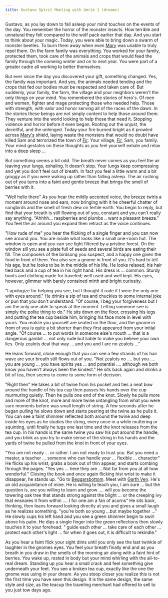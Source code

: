 ```yaml
---
title: Gustavo Spirit Meeting with Umrik 1 (dreams)
---
```


Gustavo, as you lay down to fall asleep your mind touches on the events of the day. You remember the horror of the monster insects. How terrible and unnatural they felt compared to the wolf pack earlier that day. And you start to think about your magic. Today, you were able to bring down a swarm of monster beetles. To burn them away when even [Mary](../characters/mary-tanner.md) was unable to truly repel them. On the farm family was everything. You worked for your family, protected them, took care of the animals and crops that would feed the family through the comeing winter and on to next year. You were part of a greater cadre all working to better themselves. 

But ever since the day you discovered your gift, something changed. Yes, the family was important. And yes, the animals needed tending and the crops that fed our bodies must be respected and taken care of. But suddenly, your family, the farm, the village and your neighbors weren't the only things on your mind. You remembered the stories of hero's. Of men and women, fighter and mage protecting those who needed help. Those with strength, with valor and honor serving all of the races of the dawn. In the stories these beings are  not simply content to help those around them. They venture into the world looking to help those that need it. Stopping violence and horror before it even began. Rooting out the unjust, the deceitful, and the unhinged. Today your fire burned bright as it prowled across [Mary's](../characters/mary-tanner.md) shield, laying waste the monsters that would no doubt have killed Sam and terrorized the town of [Fir](../places/fir.md). Your village, [Fir](../places/fir.md), Sam, you family. Your mind gestates on these thoughts as you feel yourself exhale and relax into a deep sleep ...

But something seems a bit odd. The breath never comes as you feel the air leaving your lungs, exhaling. It doesn't stop. Your lungs keep compressing and yet you don't feel out of breath. In fact you feel a little warm and a bit groggy as if you were waking up rather than falling asleep. The air rushing out of you turns into a faint and gentle breeze that brings the smell of berries with it. 

"Well hello there" As you hear the mildly accented voice, the breeze twirls a moment around nose and ears, now bringing with it he cheerful chatter of songbirds and the smell of fresh dew on fertile earth. You begin to reply, but find that your breath is still flowing out of you, constant and you can't really say anything. "Ahhhh... raspberries and plumbs .. want a pleasant breeze." You feel the air around you expand then retract as the voice continues. 

"How rude of me" you hear the flicking of a single finger and you can now see around you. You are inside what looks like a small one-room hut. The window is open and you can see light filtered by a pristine forest. On the window sill you see a plate full of seeds and several birds are eating their fill. The composers of the birdsong you suspect, and a happy one given the food in front of them. You also see a gnome in front of you. It's hard to tell his age, but he looks to be in the middle of his life. He looks relaxed, his hair tied back and a cup of tea in his right hand. His dress is ... common. Sturdy boots and clothing made for traveled; well used and well kept. His eyes, however, glimmer with barely contained mirth and bright curiosity. 

"I apologize for helping you see, but I thought it rude if I were the only one with eyes around." He drinks a sip of tea and chuckles to some internal joke or pun that you don't understand. "Of course, I beg your forgiveness but I am the only one able to speak at the moment. Letting someone see is simply the polite thing to do." He sits down on the floor, crossing his legs and putting the tea cup beside him, bringing his face more in level with yours. You realize you yourself are seated on the floor, and the gnome in from of you is quite a bit shorter than they first appeared from your initial angle. "Of course ... to put words in someone else's mouth ... that is a dangerous gambit ... not only rude but liable to make you believe your own lies. Only zealots deal that way ... and you and I are no zealots ..." 

He leans forward, close enough that you can see a few strands of his hair wave are your breath still flows out of you. "Not zealots no .... but you .... you are young ... you have spirits yes ... and potential .... although we both know you haven't always been the kindest." He sits back again and drinks a bit of tea, then seems to come to some form of decision. 

"Right then" He takes a bit of twine from his pocket and ties a neat bow around the handle of his tea cup then passes his hands over the cup murmuring quietly. Then he pulls one end of the knot. Slowly he pulls more and more of the knot, more and more twine untangling from what you were sure moments before was small length of string. A few seconds after he began pulling he slows down and starts peering at the twine as he pulls it. You can see a faint shimmer reflected both around the twine and deep inside his eyes as he studies the string, every once in a while muttering or squinting, until finally he tugs one last time and the knot releases from the tea cup. In his hands is the same twine you saw his put around the handle, and you blink as you try to make sense of the string in his hands and the yards of twine he pulled from the knot in front of your eyes. 

"You are not ready ... or rather. I am not ready to trust you. But you need a master, a teacher ... someone who can handle your ... flexible ... character" He flicks up his wrist, grabs a book out of thin appear, and starts combing through the pages. "Yes yes ... here they are ... Not far from you at all how wonderful." Closing the book and once again flicking hist wrist to make it disappear, he stands up. "Go to [Beggarsbottom](../places/beggarsbottom/story.md). Meet with [Garth Ven](../characters/garth-ven.md). He's an old acquaintance of mine. He is willing to teach you, I am sure ... but the question is, are you willing to learn and grow .... will you become the towering oak tree that stands strong against the blight ...  or the creeping ivy that ensnares it from within .... I for one am a fan of acorns" He sits back, thinking, then leans forward looking directly at you and gives a small laugh as he realizes something. "you're both so young ...but maybe together ..." He slowly cups his left hand and you see a green shimmer begin to swirl above his palm. He dips a single finger into the green reflections then slowly touches it to your forehead. " guide each other ... take care of each other ... protect each other's light ... for when it goes out, it is difficult to rekindle."

As you hear a faint flick your sight dims until you only see the last twinkle of laughter in the gnomes eyes. You feel your breath finally end and as you breath in you draw in the smells of the morning air along with a faint hint of berries. You wake up, rested in body but your mind whirling with the all-to-real dream. Standing up you hear a small crack and feel something give underneath your feet. You see a broken tea cup, exactly like the one the gnome was using in your dream. As you stoop closer you realize this is not the first time you have seen this design. It is the same design, the same style and size, as the teacup the traveling merchant had offered to sell to you just tow days ago.
